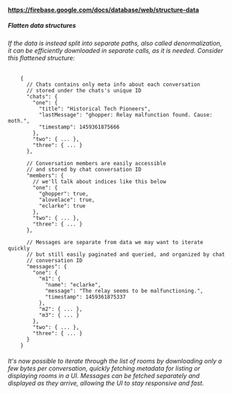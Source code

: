 #### https://firebase.google.com/docs/database/web/structure-data

##### Flatten data structures
###### If the data is instead split into separate paths, also called denormalization, it can be efficiently downloaded in separate calls, as it is needed. Consider this flattened structure:

        {
          // Chats contains only meta info about each conversation
          // stored under the chats's unique ID
          "chats": {
            "one": {
              "title": "Historical Tech Pioneers",
              "lastMessage": "ghopper: Relay malfunction found. Cause: moth.",
              "timestamp": 1459361875666
            },
            "two": { ... },
            "three": { ... }
          },

          // Conversation members are easily accessible
          // and stored by chat conversation ID
          "members": {
            // we'll talk about indices like this below
            "one": {
              "ghopper": true,
              "alovelace": true,
              "eclarke": true
            },
            "two": { ... },
            "three": { ... }
          },

          // Messages are separate from data we may want to iterate quickly
          // but still easily paginated and queried, and organized by chat
          // conversation ID
          "messages": {
            "one": {
              "m1": {
                "name": "eclarke",
                "message": "The relay seems to be malfunctioning.",
                "timestamp": 1459361875337
              },
              "m2": { ... },
              "m3": { ... }
            },
            "two": { ... },
            "three": { ... }
          }
        }

###### It's now possible to iterate through the list of rooms by downloading only a few bytes per conversation, quickly fetching metadata for listing or displaying rooms in a UI. Messages can be fetched separately and displayed as they arrive, allowing the UI to stay responsive and fast.
